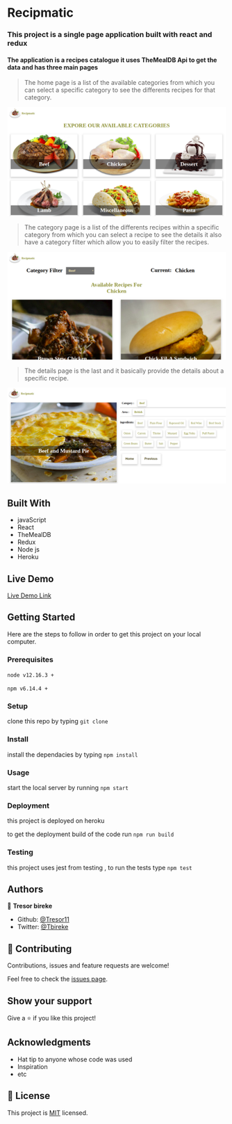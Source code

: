 # Recipmatic

### This project is a single page application built with react and redux 

#### The application is a recipes catalogue it uses TheMealDB Api to get the data and has three main pages

> The home page is a list of the available categories from which you can select a specific category to see the differents recipes for that category.

![screenshot](./home.png)

> The category page is a list of the differents recipes within a specific category from which you can select a recipe to see the details it also have a category filter which allow you to easily filter the recipes.

![screenshot](./category.png)

> The details page is the last and it  basically provide the details about a specific recipe.

![screenshot](./details.png)


## Built With

- javaScript
- React
- TheMealDB
- Redux
- Node js
- Heroku

## Live Demo

[Live Demo Link](https://recipes-catalogue.herokuapp.com/)

## Getting Started

Here are the steps to follow in order to get this project on your local computer.

### Prerequisites

`node v12.16.3 +`

`npm v6.14.4 +`

### Setup

clone this repo by typing `git clone`

### Install

install the dependacies by typing `npm install`

### Usage

start the local server by running `npm start`

### Deployment

this project is deployed on heroku

to get the deployment build of the code run `npm run build`

### Testing

this project uses jest from testing , to run the tests type `npm test` 

## Authors

👤 **Tresor bireke**

- Github: [@Tresor11](https://github.com/Tresor11)
- Twitter: [@Tbireke](https://twitter.com/Tbireke)

## 🤝 Contributing

Contributions, issues and feature requests are welcome!

Feel free to check the [issues page](issues/).

## Show your support

Give a ⭐️ if you like this project!

## Acknowledgments

- Hat tip to anyone whose code was used
- Inspiration
- etc

## 📝 License

This project is [MIT](lic.url) licensed.

